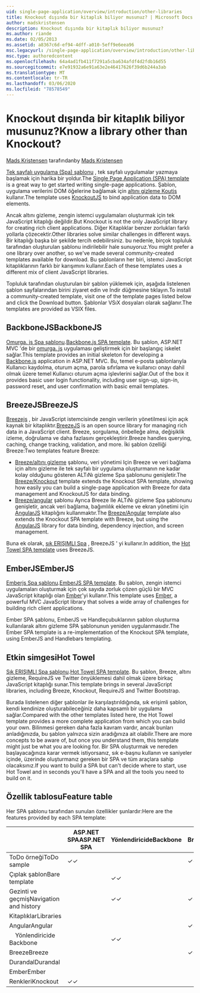 ```yaml
---
uid: single-page-application/overview/introduction/other-libraries
title: Knockout dışında bir kitaplık biliyor musunuz? | Microsoft Docs
author: madskristensen
description: Knockout dışında bir kitaplık biliyor musunuz?
ms.author: riande
ms.date: 02/05/2013
ms.assetid: a8367c6d-ef94-4dff-a010-5eff9e6eea96
msc.legacyurl: /single-page-application/overview/introduction/other-libraries
msc.type: authoredcontent
ms.openlocfilehash: 64a4ad1fb411f7291a5cba634afdf4d2fdb16d55
ms.sourcegitcommit: e7e91932a6e91a63e2e46417626f39d6b244a3ab
ms.translationtype: MT
ms.contentlocale: tr-TR
ms.lasthandoff: 03/06/2020
ms.locfileid: "78578549"
---
```

# <a name="know-a-library-other-than-knockout"></a><span data-ttu-id="a468a-104">Knockout dışında bir kitaplık biliyor musunuz?</span><span class="sxs-lookup"><span data-stu-id="a468a-104">Know a library other than Knockout?</span></span>

<span data-ttu-id="a468a-105">[Mads Kristensen](https://github.com/madskristensen) tarafından</span><span class="sxs-lookup"><span data-stu-id="a468a-105">by [Mads Kristensen](https://github.com/madskristensen)</span></span>

<span data-ttu-id="a468a-106">[Tek sayfalı uygulama (Spa) şablonu](knockoutjs-template.md) , tek sayfalı uygulamalar yazmaya başlamak için harika bir yoldur.</span><span class="sxs-lookup"><span data-stu-id="a468a-106">The [Single Page Application (SPA) template](knockoutjs-template.md) is a great way to get started writing single-page applications.</span></span> <span data-ttu-id="a468a-107">Şablon, uygulama verilerini DOM öğelerine bağlamak için [altını gizleme Koutjs](http://knockoutjs.com/) kullanır.</span><span class="sxs-lookup"><span data-stu-id="a468a-107">The template uses [KnockoutJS](http://knockoutjs.com/) to bind application data to DOM elements.</span></span>

<span data-ttu-id="a468a-108">Ancak altını gizleme, zengin istemci uygulamaları oluşturmak için tek JavaScript kitaplığı değildir.</span><span class="sxs-lookup"><span data-stu-id="a468a-108">But Knockout is not the only JavaScript library for creating rich client applications.</span></span> <span data-ttu-id="a468a-109">Diğer Kitaplıklar benzer zorlukları farklı yollarla çözecektir.</span><span class="sxs-lookup"><span data-stu-id="a468a-109">Other libraries solve similar challenges in different ways.</span></span> <span data-ttu-id="a468a-110">Bir kitaplığı başka bir şekilde tercih edebilirsiniz. bu nedenle, birçok topluluk tarafından oluşturulan şablonu indirilebilir hale sunuyoruz.</span><span class="sxs-lookup"><span data-stu-id="a468a-110">You might prefer a one library over another, so we've made several community-created templates available for download.</span></span> <span data-ttu-id="a468a-111">Bu şablonların her biri, istemci JavaScript kitaplıklarının farklı bir karışımını kullanır.</span><span class="sxs-lookup"><span data-stu-id="a468a-111">Each of these templates uses a different mix of client JavaScript libraries.</span></span>

<span data-ttu-id="a468a-112">Topluluk tarafından oluşturulan bir şablon yüklemek için, aşağıda listelenen şablon sayfalarından birini ziyaret edin ve Indir düğmesine tıklayın.</span><span class="sxs-lookup"><span data-stu-id="a468a-112">To install a community-created template, visit one of the template pages listed below and click the Download button.</span></span> <span data-ttu-id="a468a-113">Şablonlar VSıX dosyaları olarak sağlanır.</span><span class="sxs-lookup"><span data-stu-id="a468a-113">The templates are provided as VSIX files.</span></span>

## <a name="backbonejs"></a><span data-ttu-id="a468a-114">BackboneJS</span><span class="sxs-lookup"><span data-stu-id="a468a-114">BackboneJS</span></span>

<span data-ttu-id="a468a-115">[Omurga. js Spa şablonu](../templates/backbonejs-template.md).</span><span class="sxs-lookup"><span data-stu-id="a468a-115">[Backbone.js SPA template](../templates/backbonejs-template.md).</span></span> <span data-ttu-id="a468a-116">Bu şablon, ASP.NET MVC 'de bir [omurga. js](http://backbonejs.org/) uygulaması geliştirmek için bir başlangıç iskelet sağlar.</span><span class="sxs-lookup"><span data-stu-id="a468a-116">This template provides an initial skeleton for developing a [Backbone.js](http://backbonejs.org/) application in ASP.NET MVC.</span></span> <span data-ttu-id="a468a-117">Bu, temel e-posta şablonlarıyla Kullanıcı kaydolma, oturum açma, parola sıfırlama ve kullanıcı onayı dahil olmak üzere temel Kullanıcı oturum açma işlevlerini sağlar.</span><span class="sxs-lookup"><span data-stu-id="a468a-117">Out of the box it provides basic user login functionality, including user sign-up, sign-in, password reset, and user confirmation with basic email templates.</span></span>

## <a name="breezejs"></a><span data-ttu-id="a468a-118">BreezeJS</span><span class="sxs-lookup"><span data-stu-id="a468a-118">BreezeJS</span></span>

<span data-ttu-id="a468a-119">[Breezejs](http://www.breezejs.com/?utm_source=ms-spa) , bir JavaScript istemcisinde zengin verilerin yönetilmesi için açık kaynak bir kitaplıktır.</span><span class="sxs-lookup"><span data-stu-id="a468a-119">[BreezeJS](http://www.breezejs.com/?utm_source=ms-spa) is an open source library for managing rich data in a JavaScript client.</span></span> <span data-ttu-id="a468a-120">Breeze, sorgulama, önbelleğe alma, değişiklik izleme, doğrulama ve daha fazlasını gerçekleştirir.</span><span class="sxs-lookup"><span data-stu-id="a468a-120">Breeze handles querying, caching, change tracking, validation, and more.</span></span> <span data-ttu-id="a468a-121">İki şablon özelliği Breeze:</span><span class="sxs-lookup"><span data-stu-id="a468a-121">Two templates feature Breeze:</span></span>

- <span data-ttu-id="a468a-122">[Breeze/altını gizleme](../templates/breezeknockout-template.md) şablonu, veri yönetimi Için Breeze ve veri bağlama için altını gizleme ile tek sayfalı bir uygulama oluşturmanın ne kadar kolay olduğunu gösteren ALTıNı gizleme Spa şablonunu genişletir.</span><span class="sxs-lookup"><span data-stu-id="a468a-122">The [Breeze/Knockout](../templates/breezeknockout-template.md) template extends the Knockout SPA template, showing how easily you can build a single-page application with Breeze for data management and KnockoutJS for data binding.</span></span>
- <span data-ttu-id="a468a-123">[Breeze/angular](../templates/breezeangular-template.md) şablonu Ayrıca Breeze Ile ALTıNı gizleme Spa şablonunu genişletir, ancak veri bağlama, bağımlılık ekleme ve ekran yönetimi için [AngularJS](http://angularjs.org) kitaplığını kullanmaktır.</span><span class="sxs-lookup"><span data-stu-id="a468a-123">The [Breeze/Angular](../templates/breezeangular-template.md) template also extends the Knockout SPA template with Breeze, but using the [AngularJS](http://angularjs.org) library for data binding, dependency injection, and screen management.</span></span>

<span data-ttu-id="a468a-124">Buna ek olarak, [sık ERIŞIMLI Spa](../templates/hottowel-template.md) , BreezeJS ' yi kullanır.</span><span class="sxs-lookup"><span data-stu-id="a468a-124">In addition, the [Hot Towel SPA template](../templates/hottowel-template.md) uses BreezeJS.</span></span>

## <a name="emberjs"></a><span data-ttu-id="a468a-125">EmberJS</span><span class="sxs-lookup"><span data-stu-id="a468a-125">EmberJS</span></span>

<span data-ttu-id="a468a-126">[Emberjs Spa şablonu](../templates/emberjs-template.md).</span><span class="sxs-lookup"><span data-stu-id="a468a-126">[EmberJS SPA template](../templates/emberjs-template.md).</span></span> <span data-ttu-id="a468a-127">Bu şablon, zengin istemci uygulamaları oluşturmak için çok sayıda zorluk çözen güçlü bir MVC JavaScript kitaplığı olan [Ember](http://emberjs.com/)'yi kullanır.</span><span class="sxs-lookup"><span data-stu-id="a468a-127">This template uses [Ember](http://emberjs.com/), a powerful MVC JavaScript library that solves a wide array of challenges for building rich client applications.</span></span>

<span data-ttu-id="a468a-128">Ember SPA şablonu, EmberJS ve Handleçubuklarının şablon oluşturma kullanılarak altını gizleme SPA şablonunun yeniden uygulanmasıdır.</span><span class="sxs-lookup"><span data-stu-id="a468a-128">The Ember SPA template is a re-implementation of the Knockout SPA template, using EmberJS and Handlebars templating.</span></span>

## <a name="hot-towel"></a><span data-ttu-id="a468a-129">Etkin simgesi</span><span class="sxs-lookup"><span data-stu-id="a468a-129">Hot Towel</span></span>

<span data-ttu-id="a468a-130">[Sık ERIŞIMLI Spa şablonu](../templates/hottowel-template.md).</span><span class="sxs-lookup"><span data-stu-id="a468a-130">[Hot Towel SPA template](../templates/hottowel-template.md).</span></span> <span data-ttu-id="a468a-131">Bu şablon, Breeze, altını gizleme, RequireJS ve Twitter önyüklemesi dahil olmak üzere birkaç JavaScript kitaplığı sunar.</span><span class="sxs-lookup"><span data-stu-id="a468a-131">This template brings in several JavaScript libraries, including Breeze, Knockout, RequireJS and Twitter Bootstrap.</span></span>

<span data-ttu-id="a468a-132">Burada listelenen diğer şablonlar ile karşılaştırıldığında, sık erişimli şablon, kendi kendinize oluşturabileceğiniz daha kapsamlı bir uygulama sağlar.</span><span class="sxs-lookup"><span data-stu-id="a468a-132">Compared with the other templates listed here, the Hot Towel template provides a more complete application from which you can build your own.</span></span> <span data-ttu-id="a468a-133">Bilinmesi gereken daha fazla kavram vardır, ancak bunları anladığınızda, bu şablon yalnızca sizin aradığınıza ait olabilir.</span><span class="sxs-lookup"><span data-stu-id="a468a-133">There are more concepts to be aware of, but once you understand them, this template might just be what you are looking for.</span></span> <span data-ttu-id="a468a-134">Bir SPA oluşturmak ve nereden başlayacağınıza karar vermek istiyorsanız, sık e-başnu kullanın ve saniyeler içinde, üzerinde oluşturmanız gereken bir SPA ve tüm araçlara sahip olacaksınız.</span><span class="sxs-lookup"><span data-stu-id="a468a-134">If you want to build a SPA but can't decide where to start, use Hot Towel and in seconds you'll have a SPA and all the tools you need to build on it.</span></span>

## <a name="feature-table"></a><span data-ttu-id="a468a-135">Özellik tablosu</span><span class="sxs-lookup"><span data-stu-id="a468a-135">Feature table</span></span>

<span data-ttu-id="a468a-136">Her SPA şablonu tarafından sunulan özellikler şunlardır:</span><span class="sxs-lookup"><span data-stu-id="a468a-136">Here are the features provided by each SPA template:</span></span>

|                        | <span data-ttu-id="a468a-137">ASP.NET SPA</span><span class="sxs-lookup"><span data-stu-id="a468a-137">ASP.NET SPA</span></span> | <span data-ttu-id="a468a-138">Yönlendiricide</span><span class="sxs-lookup"><span data-stu-id="a468a-138">Backbone</span></span> | <span data-ttu-id="a468a-139">Breeze/angular</span><span class="sxs-lookup"><span data-stu-id="a468a-139">Breeze/Angular</span></span> | <span data-ttu-id="a468a-140">Breeze/KO</span><span class="sxs-lookup"><span data-stu-id="a468a-140">Breeze/KO</span></span> |  <span data-ttu-id="a468a-141">Ember</span><span class="sxs-lookup"><span data-stu-id="a468a-141">Ember</span></span>   | <span data-ttu-id="a468a-142">Etkin simgesi</span><span class="sxs-lookup"><span data-stu-id="a468a-142">Hot Towel</span></span> |
|------------------------|-------------|----------|----------------|-----------|----------|-----------|
|      <span data-ttu-id="a468a-143">ToDo örneği</span><span class="sxs-lookup"><span data-stu-id="a468a-143">ToDo sample</span></span>       |  <span data-ttu-id="a468a-144">&#10003;</span><span class="sxs-lookup"><span data-stu-id="a468a-144">&#10003;</span></span>   |          |    <span data-ttu-id="a468a-145">&#10003;</span><span class="sxs-lookup"><span data-stu-id="a468a-145">&#10003;</span></span>    | <span data-ttu-id="a468a-146">&#10003;</span><span class="sxs-lookup"><span data-stu-id="a468a-146">&#10003;</span></span>  | <span data-ttu-id="a468a-147">&#10003;</span><span class="sxs-lookup"><span data-stu-id="a468a-147">&#10003;</span></span> |           |
|     <span data-ttu-id="a468a-148">Çıplak şablon</span><span class="sxs-lookup"><span data-stu-id="a468a-148">Bare template</span></span>      |             | <span data-ttu-id="a468a-149">&#10003;</span><span class="sxs-lookup"><span data-stu-id="a468a-149">&#10003;</span></span> |                |           |          | <span data-ttu-id="a468a-150">&#10003;</span><span class="sxs-lookup"><span data-stu-id="a468a-150">&#10003;</span></span>  |
| <span data-ttu-id="a468a-151">Gezinti ve geçmiş</span><span class="sxs-lookup"><span data-stu-id="a468a-151">Navigation and history</span></span> |             | <span data-ttu-id="a468a-152">&#10003;</span><span class="sxs-lookup"><span data-stu-id="a468a-152">&#10003;</span></span> |    <span data-ttu-id="a468a-153">&#10003;</span><span class="sxs-lookup"><span data-stu-id="a468a-153">&#10003;</span></span>    |           | <span data-ttu-id="a468a-154">&#10003;</span><span class="sxs-lookup"><span data-stu-id="a468a-154">&#10003;</span></span> | <span data-ttu-id="a468a-155">&#10003;</span><span class="sxs-lookup"><span data-stu-id="a468a-155">&#10003;</span></span>  |
|        <span data-ttu-id="a468a-156">Kitaplıklar</span><span class="sxs-lookup"><span data-stu-id="a468a-156">Libraries</span></span>       |             |          |                |           |          |           |
|        <span data-ttu-id="a468a-157">Angular</span><span class="sxs-lookup"><span data-stu-id="a468a-157">Angular</span></span>         |             |          |    <span data-ttu-id="a468a-158">&#10003;</span><span class="sxs-lookup"><span data-stu-id="a468a-158">&#10003;</span></span>    |           |          |           |
|    <span data-ttu-id="a468a-159">&#8195;Yönlendiricide</span><span class="sxs-lookup"><span data-stu-id="a468a-159">&#8195;Backbone</span></span>     |             | <span data-ttu-id="a468a-160">&#10003;</span><span class="sxs-lookup"><span data-stu-id="a468a-160">&#10003;</span></span> |                |           |          |           |
|         <span data-ttu-id="a468a-161">Breeze</span><span class="sxs-lookup"><span data-stu-id="a468a-161">Breeze</span></span>         |             |          |    <span data-ttu-id="a468a-162">&#10003;</span><span class="sxs-lookup"><span data-stu-id="a468a-162">&#10003;</span></span>    | <span data-ttu-id="a468a-163">&#10003;</span><span class="sxs-lookup"><span data-stu-id="a468a-163">&#10003;</span></span>  |          | <span data-ttu-id="a468a-164">&#10003;</span><span class="sxs-lookup"><span data-stu-id="a468a-164">&#10003;</span></span>  |
|        <span data-ttu-id="a468a-165">Durandal</span><span class="sxs-lookup"><span data-stu-id="a468a-165">Durandal</span></span>        |             |          |                |           |          | <span data-ttu-id="a468a-166">&#10003;</span><span class="sxs-lookup"><span data-stu-id="a468a-166">&#10003;</span></span>  |
|         <span data-ttu-id="a468a-167">Ember</span><span class="sxs-lookup"><span data-stu-id="a468a-167">Ember</span></span>          |             |          |                |           | <span data-ttu-id="a468a-168">&#10003;</span><span class="sxs-lookup"><span data-stu-id="a468a-168">&#10003;</span></span> |           |
|        <span data-ttu-id="a468a-169">Renkleri</span><span class="sxs-lookup"><span data-stu-id="a468a-169">Knockout</span></span>        |  <span data-ttu-id="a468a-170">&#10003;</span><span class="sxs-lookup"><span data-stu-id="a468a-170">&#10003;</span></span>   |          |                | <span data-ttu-id="a468a-171">&#10003;</span><span class="sxs-lookup"><span data-stu-id="a468a-171">&#10003;</span></span>  |          | <span data-ttu-id="a468a-172">&#10003;</span><span class="sxs-lookup"><span data-stu-id="a468a-172">&#10003;</span></span>  |
